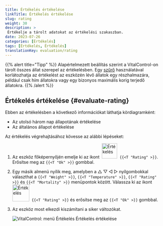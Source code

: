 ```yaml
---
title: Értékelés értékelése
linkTitle: Értékelés értékelése
slug: rating
weight: 30
description: >
 Értékelje a tárolt adatokat az értékelési szakaszban.
date: 2023-07-26
categories: [Értékelés]
tags: [Értékelés, Értékelés]
translationKey: evaluation/rating
---
```

{{% alert title="Tipp" %}}
Alapértelmezett beállítás szerint a VitalControl-on tárolt összes állat szerepel az értékelésben. Egy [szűrő](../../filter/) használatával korlátozhatja az értékelést az eszközén lévő állatok egy részhalmazára, például csak hím állatokra vagy egy bizonyos maximális korig terjedő állatokra.
{{% /alert %}}

## Értékelés értékelése {#evaluate-rating}

Ebben az értékelésben a következő információkat láthatja kördiagramként:
- Az utolsó három nap állapotának értékelése
- Az általános állapot értékelése

Az értékelés végrehajtásához kövesse az alábbi lépéseket:

1. Az eszköz főképernyőjén emelje ki az ikont &nbsp;<img src="/icons/main/evaluation.svg" width="50" align="bottom" alt="Értékelés" />&nbsp; `{{<T "Rating" >}}`. Erősítse meg az `{{<T "Ok" >}}` gombbal.

2. Egy másik almenü nyílik meg, amelyben a △ ▽ ◁ ▷ nyílgombokkal választhat a `{{<T "Weight" >}}`, `{{<T "Temperature" >}}`, `{{<T "Rating" >}}` és `{{<T "Mortality" >}}` menüpontok között. Válassza ki az ikont <img src="/icons/evaluation/rating.svg" width="55" align="bottom" alt="Értékelés" />&nbsp; `{{<T "Rating" >}}` és erősítse meg az `{{<T "Ok" >}}` gombbal.

3. Az eszköz most elkezdi kiszámítani a siker változókat.

   ![VitalControl: menü Értékelés Értékelés értékelése](../images/rating.png "Értékelés értékelése")

